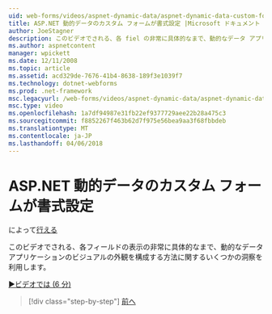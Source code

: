 ```yaml
---
uid: web-forms/videos/aspnet-dynamic-data/aspnet-dynamic-data-custom-form-formatting
title: ASP.NET 動的データのカスタム フォームが書式設定 |Microsoft ドキュメント
author: JoeStagner
description: このビデオでされる、各 fiel の非常に具体的なまで、動的なデータ アプリケーションのビジュアルの外観を構成する方法に関するいくつかの洞察を利用しています.
ms.author: aspnetcontent
manager: wpickett
ms.date: 12/11/2008
ms.topic: article
ms.assetid: acd329de-7676-41b4-8638-189f3e1039f7
ms.technology: dotnet-webforms
ms.prod: .net-framework
msc.legacyurl: /web-forms/videos/aspnet-dynamic-data/aspnet-dynamic-data-custom-form-formatting
msc.type: video
ms.openlocfilehash: 1a7df94987e31fb22ef9377729aee22b28a475c3
ms.sourcegitcommit: f8852267f463b62d7f975e56bea9aa3f68fbbdeb
ms.translationtype: MT
ms.contentlocale: ja-JP
ms.lasthandoff: 04/06/2018
---
```

<a name="aspnet-dynamic-data-custom-form-formatting"></a>ASP.NET 動的データのカスタム フォームが書式設定
====================
によって[行える](https://github.com/JoeStagner)

このビデオでされる、各フィールドの表示の非常に具体的なまで、動的なデータ アプリケーションのビジュアルの外観を構成する方法に関するいくつかの洞察を利用します。

[&#9654;ビデオでは (6 分)](https://channel9.msdn.com/Blogs/ASP-NET-Site-Videos/aspnet-dynamic-data-custom-form-formatting)

> [!div class="step-by-step"]
> [前へ](how-to-create-table-specific-custom-forms-in-an-aspnet-dynamic-data-application.md)
